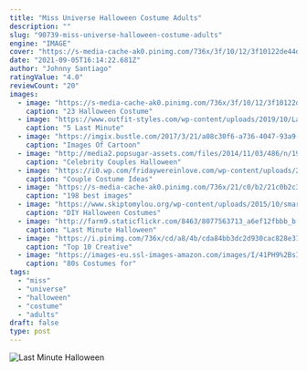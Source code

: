 ```yaml
---
title: "Miss Universe Halloween Costume Adults"
description: ""
slug: "90739-miss-universe-halloween-costume-adults"
engine: "IMAGE"
cover: "https://s-media-cache-ak0.pinimg.com/736x/3f/10/12/3f10122de44d526ff1d8880c4a845e3b.jpg"
date: "2021-09-05T16:14:22.681Z"
author: "Johnny Santiago"
ratingValue: "4.0"
reviewCount: "20"
images:
  - image: "https://s-media-cache-ak0.pinimg.com/736x/3f/10/12/3f10122de44d526ff1d8880c4a845e3b.jpg"
    caption: "23 Halloween Costume"
  - image: "https://www.outfit-styles.com/wp-content/uploads/2019/10/Last-Minute-Homemade-Costume-Ideas.jpg"
    caption: "5 Last Minute"
  - image: "https://imgix.bustle.com/2017/3/21/a08c30f6-a736-4047-93a9-30587b4fc0bd.png"
    caption: "Images Of Cartoon"
  - image: "http://media2.popsugar-assets.com/files/2014/11/03/486/n/1922398/fd6ed557c8712573_thumb_temp_cover_file8397401414630379.xxxlarge/i/Celebrity-Couples-Halloween-Costumes.jpg"
    caption: "Celebrity Couples Halloween"
  - image: "https://i0.wp.com/fridaywereinlove.com/wp-content/uploads/2017/07/Doc-and-Marty-Couples-Halloween-Costume.png"
    caption: "Couple Costume Ideas"
  - image: "https://s-media-cache-ak0.pinimg.com/736x/21/c0/b2/21c0b2c3e299d7e2652605e63189d14b--jessica-rabbit-dress-jessica-rabbit-costume.jpg"
    caption: "198 best images"
  - image: "https://www.skiptomylou.org/wp-content/uploads/2015/10/smartie-pants-halloween-costume-1565012221-610x916.jpg"
    caption: "DIY Halloween Costumes"
  - image: "http://farm9.staticflickr.com/8463/8077563713_a6ef12fbbb_b.jpg"
    caption: "Last Minute Halloween"
  - image: "https://i.pinimg.com/736x/cd/a8/4b/cda84bb3dc2d930cac828e31fa1c8683--halloween-costume-for-couples-clever-halloween-costumes.jpg"
    caption: "Top 10 Creative"
  - image: "https://images-eu.ssl-images-amazon.com/images/I/41PH9%2BsILXL.jpg"
    caption: "80s Costumes for"
tags:
  - "miss"
  - "universe"
  - "halloween"
  - "costume"
  - "adults"
draft: false
type: post
---
```



![Last Minute Halloween](http://farm9.staticflickr.com/8463/8077563713_a6ef12fbbb_b.jpg "Last Minute Halloween")


<!--inArticleAds-->

<!--galleryOne-->


<!--inArticleAds-->

<!--galleryTwo-->


<!--galleryThree-->

